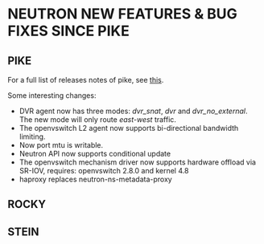 # NEUTRON NEW FEATURES & BUG FIXES SINCE PIKE

## PIKE

For a full list of releases notes of pike, see [this](https://docs.openstack.org/releasenotes/neutron/pike.html).

Some interesting changes:

* DVR agent now has three modes: *dvr_snat*, *dvr* and *dvr_no_external*. The new mode will only route *east-west* traffic.
* The openvswitch L2 agent now supports bi-directional bandwidth limiting.
* Now port mtu is writable.
* Neutron API now supports conditional update
* The openvswitch mechanism driver now supports hardware offload via SR-IOV, requires: openvswitch 2.8.0 and kernel 4.8
* haproxy replaces neutron-ns-metadata-proxy

## ROCKY

## STEIN
